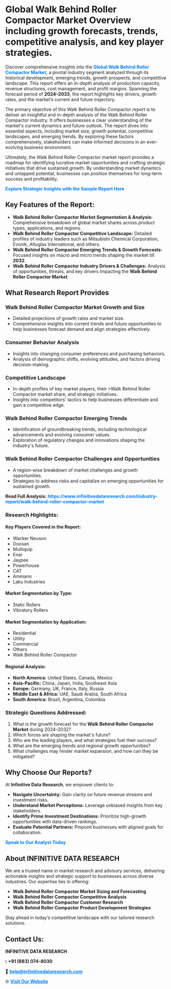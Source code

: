 <h1>Global Walk Behind Roller Compactor Market Overview including growth forecasts, trends, competitive analysis, and key player strategies.</h1>
<p>
Discover comprehensive insights into the 
<a href="https://www.infinitivedataresearch.com/industry-report/walk-behind-roller-compactor-market" rel="dofollow" style="color: #007BFF; text-decoration: none;"><strong>Global Walk Behind Roller Compactor Market</strong></a>, a pivotal industry segment analyzed through its historical development, emerging trends, growth prospects, and competitive landscape. This report offers an in-depth analysis of production capacity, revenue structures, cost management, and profit margins. Spanning the forecast period of <strong>2024–2033</strong>, the report highlights key drivers, growth rates, and the market’s current and future trajectory.
</p>
<p>
The primary objective of this Walk Behind Roller Compactor report is to deliver an insightful and in-depth analysis of the Walk Behind Roller Compactor industry. It offers businesses a clear understanding of the market's current dynamics and future outlook. The report dives into essential aspects, including market size, growth potential, competitive landscapes, and emerging trends. By exploring these factors comprehensively, stakeholders can make informed decisions in an ever-evolving business environment.
</p>
<p>
Ultimately, the Walk Behind Roller Compactor market report provides a roadmap for identifying lucrative market opportunities and crafting strategic initiatives that drive sustained growth. By understanding market dynamics and untapped potential, businesses can position themselves for long-term success and profitability.
</p>
<p>
<a href="https://www.infinitivedataresearch.com/request-sample/reportId=104202" style="color: #007BFF; text-decoration: none;"><strong>Explore Strategic Insights with the Sample Report Here</strong></a>
</p>

<h2>Key Features of the Report:</h2>
<ul>
<li><strong>Walk Behind Roller Compactor Market Segmentation & Analysis:</strong> Comprehensive breakdown of global market shares across product types, applications, and regions.</li>
<li><strong>Walk Behind Roller Compactor Competitive Landscape:</strong> Detailed profiles of industry leaders such as Mitsubishi Chemical Corporation, Evonik, Altuglas International, and others.</li>
<li><strong>Walk Behind Roller Compactor Emerging Trends & Growth Forecasts:</strong> Focused insights on macro and micro trends shaping the market till <strong>2032</strong>.</li>
<li><strong>Walk Behind Roller Compactor Industry Drivers & Challenges:</strong> Analysis of opportunities, threats, and key drivers impacting the <strong>Walk Behind Roller Compactor Market</strong>.</li>
</ul>

<h2>What Research Report Provides</h2>
<h3>Walk Behind Roller Compactor Market Growth and Size</h3>
<ul>
<li>Detailed projections of growth rates and market size.</li>
<li>Comprehensive insights into current trends and future opportunities to help businesses forecast demand and align strategies effectively.</li>
</ul>

<h3>Consumer Behavior Analysis</h3>
<ul>
<li>Insights into changing consumer preferences and purchasing behaviors.</li>
<li>Analysis of demographic shifts, evolving attitudes, and factors driving decision-making.</li>
</ul>

<h3>Competitive Landscape</h3>
<ul>
<li>In-depth profiles of key market players, their >Walk Behind Roller Compactor market share, and strategic initiatives.</li>
<li>Insights into competitors' tactics to help businesses differentiate and gain a competitive edge.</li>
</ul>

<h3>Walk Behind Roller Compactor Emerging Trends</h3>
<ul>
<li>Identification of groundbreaking trends, including technological advancements and evolving consumer values.</li>
<li>Exploration of regulatory changes and innovations shaping the industry's future.</li>
</ul>

<h3>Walk Behind Roller Compactor Challenges and Opportunities</h3>
<ul>
<li>A region-wise breakdown of market challenges and growth opportunities.</li>
<li>Strategies to address risks and capitalize on emerging opportunities for sustained growth.</li>
</ul>
<p><strong>Read Full Analysis:</strong> <a href="https://www.infinitivedataresearch.com/industry-report/walk-behind-roller-compactor-market" rel="dofollow" style="color: #007BFF; text-decoration: none;"><strong>https://www.infinitivedataresearch.com/industry-report/walk-behind-roller-compactor-market</strong></a></p>
<h3>Research Highlights:</h3>
<h4>Key Players Covered in the Report:</h4>
<ul><li>Wacker Neuson</li><li>Doosan</li><li>Multiquip</li><li>Enar</li><li>Jaypee</li><li>Powerhouse</li><li>CAT</li><li>Ammann</li><li>Laku Industries</li></ul>
<h4>Market Segmentation by Type:</h4>
<ul><li>Static Rollers</li><li>Vibratory Rollers</li></ul>
<h4>Market Segmentation by Application:</h4>
<ul><li>Residential</li><li>Utility</li><li>Commercial</li><li>Others</li><li>Walk Behind Roller Compactor</li></ul>

<h4>Regional Analysis:</h4>
<ul>
<li><strong>North America:</strong> United States, Canada, Mexico</li>
<li><strong>Asia-Pacific:</strong> China, Japan, India, Southeast Asia</li>
<li><strong>Europe:</strong> Germany, UK, France, Italy, Russia</li>
<li><strong>Middle East & Africa:</strong> UAE, Saudi Arabia, South Africa</li>
<li><strong>South America:</strong> Brazil, Argentina, Colombia</li>
</ul>

<h3>Strategic Questions Addressed:</h3>
<ol>
<li>What is the growth forecast for the <strong>Walk Behind Roller Compactor Market</strong> during 2024–2032?</li>
<li>Which forces are shaping the market's future?</li>
<li>Who are the leading players, and what strategies fuel their success?</li>
<li>What are the emerging trends and regional growth opportunities?</li>
<li>What challenges may hinder market expansion, and how can they be mitigated?</li>
</ol>

<h2>Why Choose Our Reports?</h2>
<p>At <strong>Infinitive Data Research</strong>, we empower clients to:</p>
<ul>
<li><strong>Navigate Uncertainty:</strong> Gain clarity on future revenue streams and investment risks.</li>
<li><strong>Understand Market Perceptions:</strong> Leverage unbiased insights from key stakeholders.</li>
<li><strong>Identify Prime Investment Destinations:</strong> Prioritize high-growth opportunities with data-driven rankings.</li>
<li><strong>Evaluate Potential Partners:</strong> Pinpoint businesses with aligned goals for collaboration.</li>
</ul>
<p><a href="https://www.infinitivedataresearch.com/industry-report/walk-behind-roller-compactor-market" rel="dofollow" style="color: #007BFF; text-decoration: none;"><strong>Speak to Our Analyst Today</strong></a></p>

<h2>About INFINITIVE DATA RESEARCH</h2>
<p>We are a trusted name in market research and advisory services, delivering actionable insights and strategic support to businesses across diverse industries. Our expertise lies in offering:</p>
<ul>
<li><strong>Walk Behind Roller Compactor Market Sizing and Forecasting</strong></li>
<li><strong>Walk Behind Roller Compactor Competitive Analysis</strong></li>
<li><strong>Walk Behind Roller Compactor Customer Research</strong></li>
<li><strong>Walk Behind Roller Compactor Product Development Strategies</strong></li>
</ul>
<p>Stay ahead in today’s competitive landscape with our tailored research solutions.</p>

<h2>Contact Us:</h2>
<p><strong>INFINITIVE DATA RESEARCH</strong></p>
<p>📞 <strong>+91 (883) 074-8030</strong></p>
<p>📧 <strong><a href="mailto:help@infinitivedataresearch.com" style="color: #007BFF;">help@infinitivedataresearch.com</a></strong></p>
<p>🌐 <strong><a href="https://www.infinitivedataresearch.com" rel="dofollow" style="color: #007BFF;">Visit Our Website</a></strong></p>
